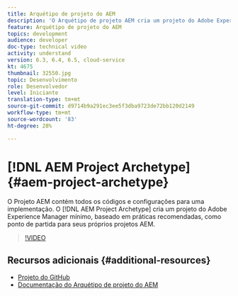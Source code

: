 ```yaml
---
title: Arquétipo de projeto do AEM
description: 'O Arquétipo de projeto AEM cria um projeto do Adobe Experience Manager mínimo, baseado em práticas recomendadas, como ponto de partida para seus próprios projetos AEM. '
feature: Arquétipo de projeto do AEM
topics: development
audience: developer
doc-type: technical video
activity: understand
version: 6.3, 6.4, 6.5, cloud-service
kt: 4675
thumbnail: 32550.jpg
topic: Desenvolvimento
role: Desenvolvedor
level: Iniciante
translation-type: tm+mt
source-git-commit: d9714b9a291ec3ee5f3dba9723de72bb120d2149
workflow-type: tm+mt
source-wordcount: '83'
ht-degree: 28%

---
```



# [!DNL AEM Project Archetype] {#aem-project-archetype}

O Projeto AEM contém todos os códigos e configurações para uma implementação. O [!DNL AEM Project Archetype] cria um projeto do Adobe Experience Manager mínimo, baseado em práticas recomendadas, como ponto de partida para seus próprios projetos AEM.

>[!VIDEO](https://video.tv.adobe.com/v/32550/?quality=12&learn=on)

## Recursos adicionais {#additional-resources}

* [Projeto do GitHub](https://github.com/adobe/aem-project-archetype)
* [Documentação do Arquétipo de projeto do AEM](https://docs.adobe.com/content/help/pt-BR/experience-manager-core-components/using/developing/archetype/overview.html)
